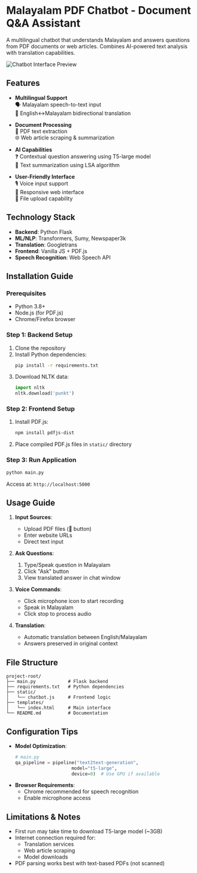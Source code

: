 # Malayalam PDF Chatbot - Document Q&A Assistant

A multilingual chatbot that understands Malayalam and answers questions from PDF documents or web articles. Combines AI-powered text analysis with translation capabilities.

![Chatbot Interface Preview](https://github.com/user-attachments/assets/1e8824e5-caba-4688-9c41-d2cd29875ed7)

## Features

- **Multilingual Support**  
  🗣️ Malayalam speech-to-text input  
  🔄 English↔Malayalam bidirectional translation

- **Document Processing**  
  📄 PDF text extraction  
  🌐 Web article scraping & summarization

- **AI Capabilities**  
  ❓ Contextual question answering using T5-large model  
  📝 Text summarization using LSA algorithm

- **User-Friendly Interface**  
  🎙️ Voice input support  
  📱 Responsive web interface  
  📁 File upload capability

## Technology Stack

- **Backend**: Python Flask
- **ML/NLP**: Transformers, Sumy, Newspaper3k
- **Translation**: Googletrans
- **Frontend**: Vanilla JS + PDF.js
- **Speech Recognition**: Web Speech API

## Installation Guide

### Prerequisites
- Python 3.8+
- Node.js (for PDF.js)
- Chrome/Firefox browser

### Step 1: Backend Setup
1. Clone the repository
2. Install Python dependencies:
   ```bash
   pip install -r requirements.txt
   ```
3. Download NLTK data:
   ```python
   import nltk
   nltk.download('punkt')
   ```

### Step 2: Frontend Setup
1. Install PDF.js:
   ```bash
   npm install pdfjs-dist
   ```
2. Place compiled PDF.js files in `static/` directory

### Step 3: Run Application
```bash
python main.py
```
Access at: `http://localhost:5000`

## Usage Guide

1. **Input Sources**:
   - Upload PDF files (📁 button)
   - Enter website URLs
   - Direct text input

2. **Ask Questions**:
   1. Type/Speak question in Malayalam
   2. Click "Ask" button
   3. View translated answer in chat window

3. **Voice Commands**:
   - Click microphone icon to start recording
   - Speak in Malayalam
   - Click stop to process audio

4. **Translation**:
   - Automatic translation between English/Malayalam
   - Answers preserved in original context

## File Structure

```
project-root/
├── main.py            # Flask backend
├── requirements.txt   # Python dependencies
├── static/
│   └── chatbot.js     # Frontend logic
├── templates/
│   └── index.html     # Main interface
└── README.md          # Documentation
```

## Configuration Tips

- **Model Optimization**:
  ```python
  # main.py
  qa_pipeline = pipeline("text2text-generation", 
                       model="t5-large",
                       device=0)  # Use GPU if available
  ```
- **Browser Requirements**:
  - Chrome recommended for speech recognition
  - Enable microphone access

## Limitations & Notes

- First run may take time to download T5-large model (~3GB)
- Internet connection required for:
  - Translation services
  - Web article scraping
  - Model downloads
- PDF parsing works best with text-based PDFs (not scanned)
